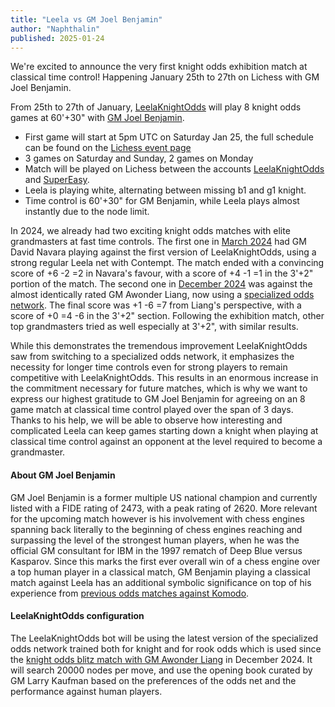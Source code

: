 ```yaml
---
title: "Leela vs GM Joel Benjamin"
author: "Naphthalin"
published: 2025-01-24
---
```


We're excited to announce the very first knight odds exhibition match at classical time control! Happening January 25th to 27th on Lichess with GM Joel Benjamin.

<!--more-->

From 25th to 27th of January, [LeelaKnightOdds](<https://lichess.org/@/LeelaKnightOdds>) will play 8 knight odds games at 60'+30" with [GM Joel Benjamin](<https://en.wikipedia.org/wiki/Joel_Benjamin>).

- First game will start at 5pm UTC on Saturday Jan 25, the full schedule can be found on the [Lichess event page](<https://lichess.org/broadcast/leela-knight-odds-vs-gm-joel-benjamin/game-1/vzQHuqnK>)
- 3 games on Saturday and Sunday, 2 games on Monday
- Match will be played on Lichess between the accounts [LeelaKnightOdds](<https://lichess.org/@/LeelaKnightOdds>) and [SuperEasy](<https://lichess.org/@/SuperEasy>).
- Leela is playing white, alternating between missing b1 and g1 knight.
- Time control is 60'+30" for GM Benjamin, while Leela plays almost instantly due to the node limit.

In 2024, we already had two exciting knight odds matches with elite grandmasters at fast time controls. The first one in [March 2024](https://lczero.org/blog/2024/03/leela-vs-gm-david-navara/) had GM David Navara playing against the first version of LeelaKnightOdds, using a strong regular Leela net with Contempt. The match ended with a convincing score of +6 -2 =2 in Navara's favour, with a score of +4 -1 =1 in the 3'+2" portion of the match. The second one in [December 2024](https://lczero.org/blog/2024/12/leela-vs-gm-awonder-liang/) was against the almost identically rated GM Awonder Liang, now using a [specialized odds network](https://lczero.org/blog/2024/11/fine-tuning-lc0-network-for-odds-games/). The final score was +1 -6 =7 from Liang's perspective, with a score of +0 =4 -6 in the 3'+2" section. Following the exhibition match, other top grandmasters tried as well especially at 3'+2", with similar results.

While this demonstrates the tremendous improvement LeelaKnightOdds saw from switching to a specialized odds network, it emphasizes the necessity for longer time controls even for strong players to remain competitive with LeelaKnightOdds. This results in an enormous increase in the commitment necessary for future matches, which is why we want to express our highest gratitude to GM Joel Benjamin for agreeing on an 8 game match at classical time control played over the span of 3 days. Thanks to his help, we will be able to observe how interesting and complicated Leela can keep games starting down a knight when playing at classical time control against an opponent at the level required to become a grandmaster.


#### About GM Joel Benjamin

GM Joel Benjamin is a former multiple US national champion and currently listed with a FIDE rating of 2473, with a peak rating of 2620. More relevant for the upcoming match however is his involvement with chess engines spanning back literally to the beginning of chess engines reaching and surpassing the level of the strongest human players, when he was the official GM consultant for IBM in the 1997 rematch of Deep Blue versus Kasparov. Since this marks the first ever overall win of a chess engine over a top human player in a classical match, GM Benjamin playing a classical match against Leela has an additional symbolic significance on top of his experience from [previous odds matches against Komodo](<https://www.chess.com/news/view/komodo-coasts-to-victory-over-benjamin-9464>).


#### LeelaKnightOdds configuration

The LeelaKnightOdds bot will be using the latest version of the specialized odds network trained both for knight and for rook odds which is used since the [knight odds blitz match with GM Awonder Liang](https://lczero.org/blog/2024/12/leela-vs-gm-awonder-liang) in December 2024. It will search 20000 nodes per move, and use the opening book curated by GM Larry Kaufman based on the preferences of the odds net and the performance against human players.
